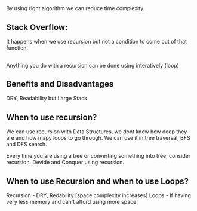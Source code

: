 ##

By using right algorithm we can reduce time complexity.

## Stack Overflow:

It happens when we use recursion but not a condition to come out of that function.

##

Anything you do with a recursion can be done using interatively (loop)

## Benefits and Disadvantages

DRY, Readability but Large Stack.

## When to use recursion?

We can use recursion with Data Structures, we dont know how deep they are and how mapy loops to go through.
We can use it in tree traversal, BFS and DFS search.

Every time you are using a tree or converting something into tree, consider recursion.
Devide and Conquer using recursion.

## When to use Recursion and when to use Loops?

Recursion - DRY, Redability [space complexity increases]
Loops - If having very less memory and can't afford using more space.
